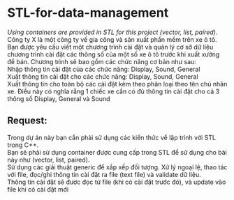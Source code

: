 # STL-for-data-management
*Using containers are provided in STL for this project (vector, list, paired).*  
Công ty X là một công ty về gia công và sản xuất phần mềm trên xe ô tô. Bạn được yêu cầu viết một chương trình cài đặt và quản lý cơ sở dữ liệu chương trình cài đặt các thông số của một số xe ô tô trước khi xuất xưởng để bán. Chương trình sẽ bao gồm các chức năng cơ bản như sau:  
Nhập thông tin cài đặt của các chức năng: Display, Sound, General  
Xuất thông tin cài đặt cho các chức năng: Display, Sound, General  
Xuất thông tin cho toàn bộ các cài đặt kèm theo phân loại theo tên chủ nhân xe. Điều này có nghĩa rằng 1 chiếc xe cần có đủ thông tin cài đặt cho cả 3 thông số Display, General và Sound 
## Request:
Trong dự án này bạn cần phải sử dụng các kiến thức về lập trình với STL trong C++.  
Bạn sẽ phải sử dụng container được cung cấp trong STL để sử dụng cho bài này như (vector, list, paired).  
Sử dụng các giải thuật generic để xắp xếp đối tượng. Xử lý ngoại lệ, thao tác với file, đọc/ghi thông tin cài đặt ra file (text file) và validate dữ liệu.  
Thông tin cài đặt sẽ được đọc từ file (khi có cài đặt trước đó), và update vào file khi có cài đặt mới  

